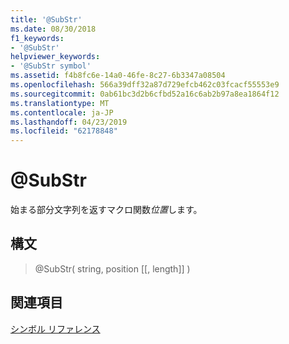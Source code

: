 ```yaml
---
title: '@SubStr'
ms.date: 08/30/2018
f1_keywords:
- '@SubStr'
helpviewer_keywords:
- '@SubStr symbol'
ms.assetid: f4b8fc6e-14a0-46fe-8c27-6b3347a08504
ms.openlocfilehash: 566a39dff32a87d729efcb462c03fcacf55553e9
ms.sourcegitcommit: 0ab61bc3d2b6cfbd52a16c6ab2b97a8ea1864f12
ms.translationtype: MT
ms.contentlocale: ja-JP
ms.lasthandoff: 04/23/2019
ms.locfileid: "62178848"
---
```

# <a name="substr"></a>@SubStr

始まる部分文字列を返すマクロ関数*位置*します。

## <a name="syntax"></a>構文

> @SubStr( string, position [[, length]] )

## <a name="see-also"></a>関連項目

[シンボル リファレンス](../../assembler/masm/symbols-reference.md)<br/>